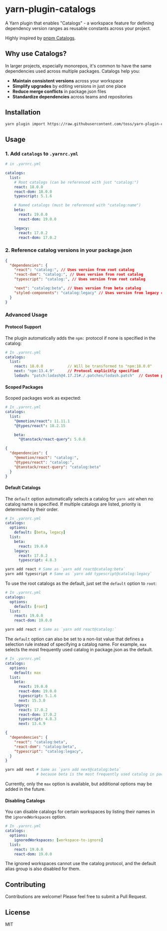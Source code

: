 # yarn-plugin-catalogs

A Yarn plugin that enables "Catalogs" - a workspace feature for defining dependency version ranges as reusable constants across your project.

Highly inspired by [pnpm Catalogs](https://pnpm.io/catalogs).

## Why use Catalogs?

In larger projects, especially monorepos, it's common to have the same dependencies used across multiple packages. Catalogs help you:

- **Maintain consistent versions** across your workspace
- **Simplify upgrades** by editing versions in just one place
- **Reduce merge conflicts** in package.json files
- **Standardize dependencies** across teams and repositories

## Installation

```bash
yarn plugin import https://raw.githubusercontent.com/toss/yarn-plugin-catalogs/main/bundles/%40yarnpkg/plugin-catalogs.js
```

## Usage

### 1. Add `catalogs` to `.yarnrc.yml`

```yaml
# in .yarnrc.yml

catalogs:
  list:
    # Root catalogs (can be referenced with just "catalog:")
    react: 18.0.0
    react-dom: 18.0.0
    typescript: 5.1.6

    # Named catalogs (must be referenced with "catalog:name")
    beta:
      react: 19.0.0
      react-dom: 19.0.0

    legacy:
      react: 17.0.2
      react-dom: 17.0.2
```

### 2. Reference catalog versions in your package.json

```json
{
  "dependencies": {
    "react": "catalog:", // Uses version from root catalog
    "react-dom": "catalog:", // Uses version from root catalog
    "typescript": "catalog:", // Uses version from root catalog

    "next": "catalog:beta", // Uses version from beta catalog
    "styled-components": "catalog:legacy" // Uses version from legacy catalog
  }
}
```

### Advanced Usage

#### Protocol Support

The plugin automatically adds the `npm:` protocol if none is specified in the catalog:

```yaml
# In .yarnrc.yml
catalogs:
  list:
    react: 18.0.0           // Will be transformed to "npm:18.0.0"
    next: "npm:13.4.9"      // Protocol explicitly specified
    lodash: "patch:lodash@4.17.21#./.patches/lodash.patch"  // Custom protocol
```

#### Scoped Packages

Scoped packages work as expected:

```yaml
# In .yarnrc.yml
catalogs:
  list:
    "@emotion/react": 11.11.1
    "@types/react": 18.2.15

    beta:
      "@tanstack/react-query": 5.0.0
```

```json
{
  "dependencies": {
    "@emotion/react": "catalog:",
    "@types/react": "catalog:",
    "@tanstack/react-query": "catalog:beta"
  }
}
```

#### Default Catalogs

The `default` option automatically selects a catalog for `yarn add` when no catalog name is specified. If multiple catalogs are listed, priority is determined by their order.

```yaml
# In .yarnrc.yml
catalogs:
  options:
    default: [beta, legacy]
  list:
    beta:
      react: 19.0.0
    legacy:
      react: 17.0.2
      typescript: 4.8.3
```

```sh
yarn add react # Same as `yarn add react@catalog:beta`
yarn add typescript # Same as `yarn add typescript@catalog:legacy`
```

To use the root catalogs as the default, just set the `default` option to `root`:

```yaml
# In .yarnrc.yml
catalogs:
  options:
    default: [root]
  list:
    react: 19.0.0
    react-dom: 19.0.0
```

```sh
yarn add react # Same as `yarn add react@catalog:`
```

The `default` option can also be set to a non-list value that defines a selection rule instead of specifying a catalog name. For example, `max` selects the most frequently used catalog in package.json as the default.

```yaml
# In .yarnrc.yml
catalogs:
  options:
    default: max
  list:
    beta:
      react: 19.0.0
      react-dom: 19.0.0
      typescript: 5.1.6
      next: 15.3.0
    legacy:
      react: 17.0.2
      react-dom: 17.0.2
      typescript: 4.8.3
      next: 13.4.9
```

```json
{
  "dependencies": {
    "react": "catalog:beta",
    "react-dom": "catalog:beta",
    "typescript": "catalog:legacy",
  }
}
```

```sh
yarn add next # Same as `yarn add next@catalog:beta`
              # because beta is the most frequently used catalog in package.json
```

Currently, only the `max` option is available, but additional options may be added in the future.

#### Disabling Catalogs

You can disable catalogs for certain workspaces by listing their names in the `ignoredWorkspaces` option.

```yaml
# In .yarnrc.yml
catalogs:
  options:
    ignoredWorkspaces: [workspace-to-ignore]
  list:
    react: 19.0.0
    react-dom: 19.0.0
```

The ignored workspaces cannot use the catalog protocol, and the default alias group is also disabled for them.

## Contributing

Contributions are welcome! Please feel free to submit a Pull Request.

## License

MIT
